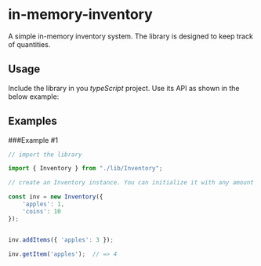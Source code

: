 in-memory-inventory
===================

A simple in-memory inventory system. The library is designed to keep track of quantities. 

Usage
-----
Include the library in you *typeScript* project. Use its API as shown in the below example:

Examples
--------
###Example #1
```js
// import the library

import { Inventory } from "./lib/Inventory";

// create an Inventory instance. You can initialize it with any amount of items

const inv = new Inventory({
	'apples': 1,
	'coins': 10 
});


inv.addItems({ 'apples': 3 });

inv.getItem('apples');  // => 4

```
